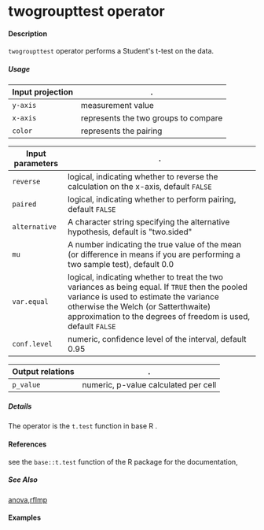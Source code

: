 # twogroupttest operator

#### Description
`twogroupttest` operator performs a Student's t-test on the data.

##### Usage
Input projection|.
---|---
`y-axis`  | measurement value
`x-axis`  | represents the two groups to compare
`color`   | represents the pairing

Input parameters|.
---|---
`reverse`   | logical, indicating whether to reverse the calculation on the x-axis, default `FALSE`
`paired`    | logical, indicating whether to perform pairing, default `FALSE`
`alternative`   | A character string specifying the alternative hypothesis, default is "two.sided"
`mu`  | A number indicating the true value of the mean (or difference in means if you are performing a two sample test), default 0.0
`var.equal`  |logical, indicating whether to treat the two variances as being equal. If `TRUE` then the pooled variance is used to estimate the variance otherwise the Welch (or Satterthwaite) approximation to the degrees of freedom is used, default `FALSE`
`conf.level`  |numeric, confidence level of the interval, default 0.95

Output relations|.
---|---
`p_value`| numeric, p-value calculated per cell

##### Details
The operator is the `t.test` function in base R .


#### References
see the `base::t.test` function of the R package for the documentation, 


##### See Also
[anova](https://github.com/tercen/anova_operator),[rfImp](https://github.com/tercen/rfImp_operator)

#### Examples


